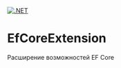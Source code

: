 [![.NET](https://github.com/HighTechnologiesCenter/EfCoreExtension/actions/workflows/build-test.yml/badge.svg?branch=main&event=push)](https://github.com/HighTechnologiesCenter/EfCoreExtension/actions/workflows/build-test.yml)
# EfCoreExtension
Расширение возможностей EF Core
